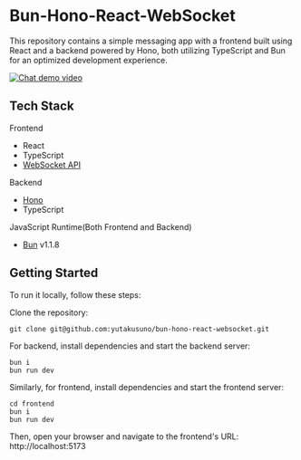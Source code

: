 # Bun-Hono-React-WebSocket

This repository contains a simple messaging app with a frontend built using React and a backend powered by Hono, both utilizing TypeScript and Bun for an optimized development experience.

[![Chat demo video](https://i.sstatic.net/Vp2cE.png)](https://github.com/yutakusuno/bun-hono-react-websocket/assets/56626111/31efa2f7-c6d7-478b-b4f7-27ce14e5b984)

## Tech Stack

Frontend

- React
- TypeScript
- [WebSocket API](https://developer.mozilla.org/en-US/docs/Web/API/WebSockets_API)

Backend

- [Hono](https://hono.dev/)
- TypeScript

JavaScript Runtime(Both Frontend and Backend)

- [Bun](https://bun.sh/) v1.1.8

## Getting Started

To run it locally, follow these steps:

Clone the repository:

```
git clone git@github.com:yutakusuno/bun-hono-react-websocket.git
```

For backend, install dependencies and start the backend server:

```
bun i
bun run dev
```

Similarly, for frontend, install dependencies and start the frontend server:

```
cd frontend
bun i
bun run dev
```

Then, open your browser and navigate to the frontend's URL: http://localhost:5173
